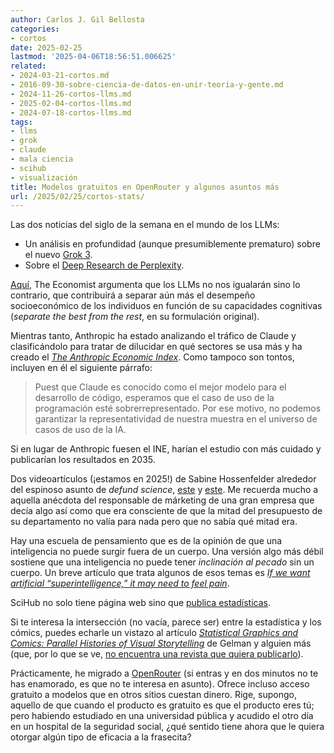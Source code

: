 ```yaml
---
author: Carlos J. Gil Bellosta
categories:
- cortos
date: 2025-02-25
lastmod: '2025-04-06T18:56:51.006625'
related:
- 2024-03-21-cortos.md
- 2016-09-30-sobre-ciencia-de-datos-en-unir-teoria-y-gente.md
- 2024-11-26-cortos-llms.md
- 2025-02-04-cortos-llms.md
- 2024-07-18-cortos-llms.md
tags:
- llms
- grok
- claude
- mala ciencia
- scihub
- visualización
title: Modelos gratuitos en OpenRouter y algunos asuntos más
url: /2025/02/25/cortos-stats/
---
```


Las dos noticias del siglo de la semana en el mundo de los LLMs:
- Un análisis en profundidad (aunque presumiblemente prematuro) sobre el nuevo [Grok 3](https://thezvi.wordpress.com/2025/02/19/go-grok-yourself/).
- Sobre el [Deep Research de Perplexity](https://www.perplexity.ai/hub/blog/introducing-perplexity-deep-research).

[Aquí](https://www.economist.com/finance-and-economics/2025/02/13/how-ai-will-divide-the-best-from-the-rest),
The Economist argumenta que los LLMs no nos igualarán sino lo contrario, que contribuirá a separar aún más el desempeño socioeconómico de los individuos en función de su capacidades cognitivas (_separate the best from the rest_, en su formulación original).

Mientras tanto, Anthropic ha estado analizando el tráfico de Claude y clasificándolo para tratar de dilucidar en qué sectores se usa más y ha creado el [_The Anthropic Economic Index_](https://www.anthropic.com/news/the-anthropic-economic-index). Como tampoco son tontos, incluyen en él el siguiente párrafo:

> Puest que Claude es conocido como el mejor modelo para el desarrollo de código, esperamos que el caso de uso de la programación esté sobrerrepresentado. Por ese motivo, no podemos garantizar la representatividad de nuestra muestra en el universo de casos de uso de la IA.

Si en lugar de Anthropic fuesen el INE, harían el estudio con más cuidado y publicarían los resultados en 2035.

Dos videoartículos (¡estamos en 2025!) de Sabine Hossenfelder alrededor del espinoso asunto de _defund science_,
[este](https://www.youtube.com/watch?v=pXx5Ziwh6is) y
[este](https://www.youtube.com/watch?v=shFUDPqVmTg). Me recuerda mucho a aquella anécdota del responsable de márketing de una gran empresa que decía algo así como que era consciente de que la mitad del presupuesto de su departamento no valía para nada pero que no sabía qué mitad era.

Hay una escuela de pensamiento que es de la opinión de que una inteligencia no puede surgir fuera de un cuerpo. Una versión algo más débil sostiene que una inteligencia no puede tener _inclinación al pecado_ sin un cuerpo. Un breve artículo que trata algunos de esos temas es [_If we want artificial “superintelligence,” it may need to feel pain_](https://bigthink.com/mini-philosophy/if-we-want-an-artificial-superintelligence-we-may-need-to-let-it-feel-pain/).

SciHub no solo tiene página web sino que [publica estadísticas](https://sci-hub.box/stats).

Si te interesa la intersección (no vacía, parece ser) entre la estadística y los cómics, puedes echarle un vistazo al artículo [_Statistical Graphics and Comics: Parallel Histories of Visual Storytelling_](https://sites.stat.columbia.edu/gelman/research/unpublished/graphics_bd.pdf) de Gelman y alguien más (que, por lo que se ve, [no encuentra una revista que quiera publicarlo](https://statmodeling.stat.columbia.edu/2025/01/18/where-should-we-publish-our-paper-statistical-graphics-and-comics-parallel-histories-of-visual-storytelling/)).

Prácticamente, he migrado a [OpenRouter](https://openrouter.ai) (si entras y en dos minutos no te has enamorado, es que no te interesa en asunto). Ofrece incluso acceso gratuito a modelos que en otros sitios cuestan dinero. Rige, supongo, aquello de que cuando el producto es gratuito es que el producto eres tú; pero habiendo estudiado en una universidad pública y acudido el otro día en un hospital de la seguridad social, ¿qué sentido tiene ahora que le quiera otorgar algún tipo de eficacia a la frasecita?